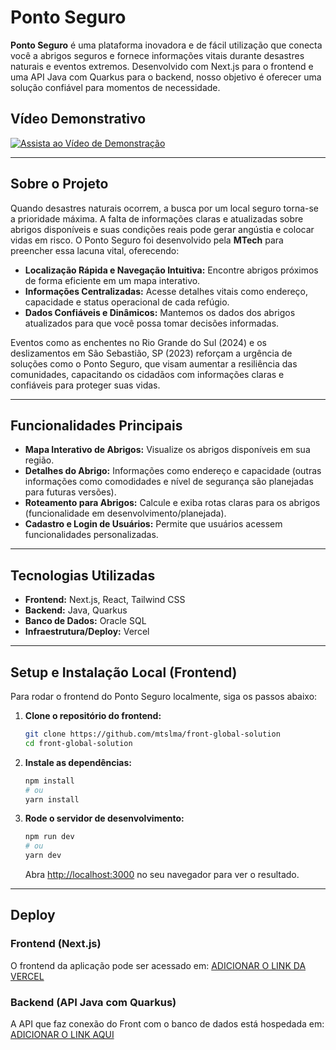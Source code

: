 # Ponto Seguro 

**Ponto Seguro** é uma plataforma inovadora e de fácil utilização que conecta você a abrigos seguros e fornece informações vitais durante desastres naturais e eventos extremos. Desenvolvido com Next.js para o frontend e uma API Java com Quarkus para o backend, nosso objetivo é oferecer uma solução confiável para momentos de necessidade.

## Vídeo Demonstrativo

[![Assista ao Vídeo de Demonstração](https://img.youtube.com/vi/SEU_ID_DO_SEU_VIDEO/0.jpg)](https://www.youtube.com/watch?v=ID_DO_SEU_VIDEO)

---

## Sobre o Projeto

Quando desastres naturais ocorrem, a busca por um local seguro torna-se a prioridade máxima. A falta de informações claras e atualizadas sobre abrigos disponíveis e suas condições reais pode gerar angústia e colocar vidas em risco. O Ponto Seguro foi desenvolvido pela **MTech** para preencher essa lacuna vital, oferecendo:

* **Localização Rápida e Navegação Intuitiva:** Encontre abrigos próximos de forma eficiente em um mapa interativo.
* **Informações Centralizadas:** Acesse detalhes vitais como endereço, capacidade e status operacional de cada refúgio.
* **Dados Confiáveis e Dinâmicos:** Mantemos os dados dos abrigos atualizados para que você possa tomar decisões informadas.

Eventos como as enchentes no Rio Grande do Sul (2024) e os deslizamentos em São Sebastião, SP (2023) reforçam a urgência de soluções como o Ponto Seguro, que visam aumentar a resiliência das comunidades, capacitando os cidadãos com informações claras e confiáveis para proteger suas vidas.

---

## Funcionalidades Principais

* **Mapa Interativo de Abrigos:** Visualize os abrigos disponíveis em sua região.
* **Detalhes do Abrigo:** Informações como endereço e capacidade (outras informações como comodidades e nível de segurança são planejadas para futuras versões).
* **Roteamento para Abrigos:** Calcule e exiba rotas claras para os abrigos (funcionalidade em desenvolvimento/planejada).
* **Cadastro e Login de Usuários:** Permite que usuários acessem funcionalidades personalizadas.

---

## Tecnologias Utilizadas

* **Frontend:** Next.js, React, Tailwind CSS
* **Backend:** Java, Quarkus
* **Banco de Dados:** Oracle SQL
* **Infraestrutura/Deploy:** Vercel

---

## Setup e Instalação Local (Frontend)

Para rodar o frontend do Ponto Seguro localmente, siga os passos abaixo:

1.  **Clone o repositório do frontend:**
    ```bash
    git clone https://github.com/mtslma/front-global-solution
    cd front-global-solution
    ```

2.  **Instale as dependências:**
    ```bash
    npm install
    # ou
    yarn install
    ```

3.  **Rode o servidor de desenvolvimento:**
    ```bash
    npm run dev
    # ou
    yarn dev
    ```
    Abra [http://localhost:3000](http://localhost:3000) no seu navegador para ver o resultado.

---

## Deploy

### Frontend (Next.js)

O frontend da aplicação pode ser acessado em: [ADICIONAR O LINK DA VERCEL]()

### Backend (API Java com Quarkus)

A API que faz conexão do Front com o banco de dados está hospedada em: [ADICIONAR O LINK AQUI]()

